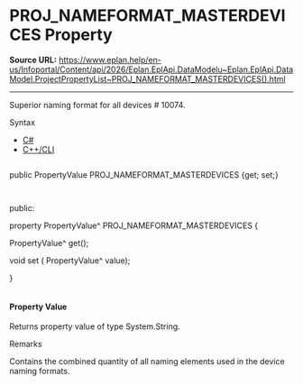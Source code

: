 # PROJ_NAMEFORMAT_MASTERDEVICES Property

**Source URL:** https://www.eplan.help/en-us/Infoportal/Content/api/2026/Eplan.EplApi.DataModelu~Eplan.EplApi.DataModel.ProjectPropertyList~PROJ_NAMEFORMAT_MASTERDEVICES().html

---

Superior naming format for all devices # 10074.

Syntax

- [C#](#i-syntax-CS)
- [C++/CLI](#i-syntax-CPP2005)

```
```
public PropertyValue PROJ_NAMEFORMAT_MASTERDEVICES {get; set;}
```
```

```
```
public:

property PropertyValue^ PROJ_NAMEFORMAT_MASTERDEVICES {

   PropertyValue^ get();

   void set (    PropertyValue^ value);

}
```
```

#### Property Value

Returns property value of type System.String.

Remarks

Contains the combined quantity of all naming elements used in the device naming formats.
